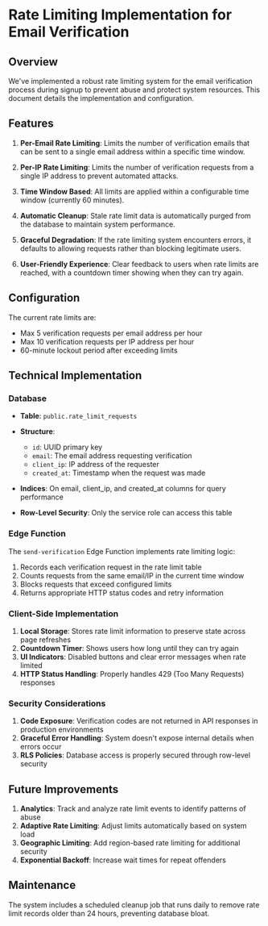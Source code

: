 # Rate Limiting Implementation for Email Verification

## Overview

We've implemented a robust rate limiting system for the email verification process during signup to prevent abuse and protect system resources. This document details the implementation and configuration.

## Features

1. **Per-Email Rate Limiting**: Limits the number of verification emails that can be sent to a single email address within a specific time window.

2. **Per-IP Rate Limiting**: Limits the number of verification requests from a single IP address to prevent automated attacks.

3. **Time Window Based**: All limits are applied within a configurable time window (currently 60 minutes).

4. **Automatic Cleanup**: Stale rate limit data is automatically purged from the database to maintain system performance.

5. **Graceful Degradation**: If the rate limiting system encounters errors, it defaults to allowing requests rather than blocking legitimate users.

6. **User-Friendly Experience**: Clear feedback to users when rate limits are reached, with a countdown timer showing when they can try again.

## Configuration

The current rate limits are:
- Max 5 verification requests per email address per hour
- Max 10 verification requests per IP address per hour
- 60-minute lockout period after exceeding limits

## Technical Implementation

### Database

- **Table**: `public.rate_limit_requests`
- **Structure**:
  - `id`: UUID primary key
  - `email`: The email address requesting verification
  - `client_ip`: IP address of the requester
  - `created_at`: Timestamp when the request was made

- **Indices**: On email, client_ip, and created_at columns for query performance
- **Row-Level Security**: Only the service role can access this table

### Edge Function

The `send-verification` Edge Function implements rate limiting logic:

1. Records each verification request in the rate limit table
2. Counts requests from the same email/IP in the current time window
3. Blocks requests that exceed configured limits
4. Returns appropriate HTTP status codes and retry information

### Client-Side Implementation

1. **Local Storage**: Stores rate limit information to preserve state across page refreshes
2. **Countdown Timer**: Shows users how long until they can try again
3. **UI Indicators**: Disabled buttons and clear error messages when rate limited
4. **HTTP Status Handling**: Properly handles 429 (Too Many Requests) responses

### Security Considerations

1. **Code Exposure**: Verification codes are not returned in API responses in production environments
2. **Graceful Error Handling**: System doesn't expose internal details when errors occur
3. **RLS Policies**: Database access is properly secured through row-level security

## Future Improvements

1. **Analytics**: Track and analyze rate limit events to identify patterns of abuse
2. **Adaptive Rate Limiting**: Adjust limits automatically based on system load
3. **Geographic Limiting**: Add region-based rate limiting for additional security
4. **Exponential Backoff**: Increase wait times for repeat offenders

## Maintenance

The system includes a scheduled cleanup job that runs daily to remove rate limit records older than 24 hours, preventing database bloat.
